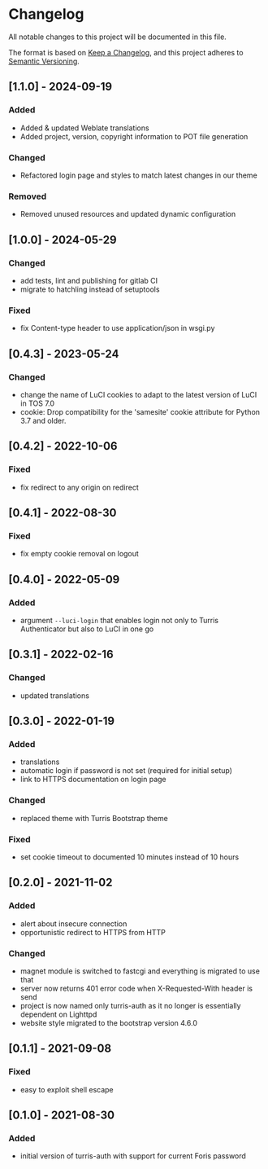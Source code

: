 # Changelog

All notable changes to this project will be documented in this file.

The format is based on [Keep a Changelog](https://keepachangelog.com/en/1.0.0/),
and this project adheres to [Semantic Versioning](https://semver.org/spec/v2.0.0.html).

## [1.1.0] - 2024-09-19

### Added

-   Added & updated Weblate translations
-   Added project, version, copyright information to POT file generation

### Changed

-   Refactored login page and styles to match latest changes in our theme

### Removed

-   Removed unused resources and updated dynamic configuration

## [1.0.0] - 2024-05-29

### Changed

-   add tests, lint and publishing for gitlab CI
-   migrate to hatchling instead of setuptools

### Fixed

-   fix Content-type header to use application/json in wsgi.py

## [0.4.3] - 2023-05-24

### Changed

-   change the name of LuCI cookies to adapt to the latest version of LuCI in TOS 7.0
-   cookie: Drop compatibility for the 'samesite' cookie attribute for Python 3.7 and older.

## [0.4.2] - 2022-10-06

### Fixed

-   fix redirect to any origin on redirect

## [0.4.1] - 2022-08-30

### Fixed

-   fix empty cookie removal on logout

## [0.4.0] - 2022-05-09

### Added

-   argument `--luci-login` that enables login not only to Turris Authenticator
    but also to LuCI in one go

## [0.3.1] - 2022-02-16

### Changed

-   updated translations

## [0.3.0] - 2022-01-19

### Added

-   translations
-   automatic login if password is not set (required for initial setup)
-   link to HTTPS documentation on login page

### Changed

-   replaced theme with Turris Bootstrap theme

### Fixed

-   set cookie timeout to documented 10 minutes instead of 10 hours

## [0.2.0] - 2021-11-02

### Added

-   alert about insecure connection
-   opportunistic redirect to HTTPS from HTTP

### Changed

-   magnet module is switched to fastcgi and everything is migrated to use that
-   server now returns 401 error code when X-Requested-With header is send
-   project is now named only turris-auth as it no longer is essentially dependent
    on Lighttpd
-   website style migrated to the bootstrap version 4.6.0

## [0.1.1] - 2021-09-08

### Fixed

-   easy to exploit shell escape

## [0.1.0] - 2021-08-30

### Added

-   initial version of turris-auth with support for current Foris password
